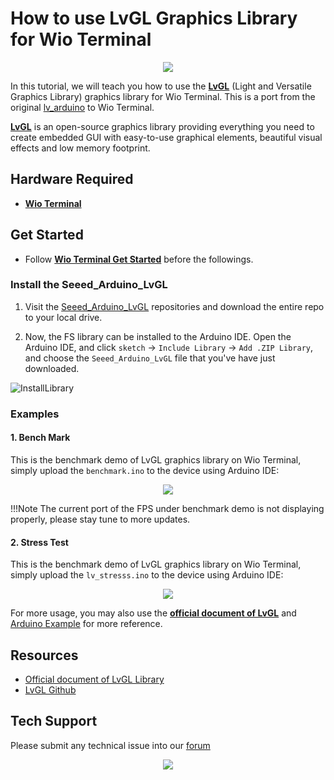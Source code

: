 # How to use LvGL Graphics Library for Wio Terminal

<div align=center><img src="https://files.seeedstudio.com/wiki/Wio-Terminal-LVGL/banner.gif"/></div>

In this tutorial, we will teach you how to use the [**LvGL**](https://lvgl.io/) (Light and Versatile
Graphics Library) graphics library for Wio Terminal. This is a port from the original [lv_arduino](https://github.com/lvgl/lv_arduino) to Wio Terminal.

[**LvGL**](https://lvgl.io/) is an open-source graphics library providing everything you need to create embedded GUI with easy-to-use graphical elements, beautiful visual effects and low memory footprint.

## Hardware Required

- [**Wio Terminal**](https://www.seeedstudio.com/Wio-Terminal-p-4509.html)

## Get Started

- Follow [**Wio Terminal Get Started**](https://wiki.seeedstudio.com/Wio-Terminal-Getting-Started/) before the followings.

### Install the Seeed_Arduino_LvGL

1. Visit the [Seeed_Arduino_LvGL](https://github.com/Seeed-Studio/Seeed_Arduino_LvGL) repositories and download the entire repo to your local drive.

2. Now, the FS library can be installed to the Arduino IDE. Open the Arduino IDE, and click `sketch` -> `Include Library` -> `Add .ZIP Library`, and choose the `Seeed_Arduino_LvGL` file that you've have just downloaded.

![InstallLibrary](https://files.seeedstudio.com/wiki/Wio-Terminal/img/Xnip2019-11-21_15-50-13.jpg)

### Examples

#### 1. Bench Mark

This is the benchmark demo of LvGL graphics library on Wio Terminal, simply upload the `benchmark.ino` to the device using Arduino IDE:

<div align=center><img src="https://files.seeedstudio.com/wiki/Wio-Terminal-LVGL/benchmark.gif"/></div>

!!!Note
    The current port of the FPS under benchmark demo is not displaying properly, please stay tune to more updates.

#### 2. Stress Test

This is the benchmark demo of LvGL graphics library on Wio Terminal, simply upload the `lv_stresss.ino` to the device using Arduino IDE:

<div align=center><img src="https://files.seeedstudio.com/wiki/Wio-Terminal-LVGL/stress.gif"/></div>

For more usage, you may also use the [**official document of LvGL**](https://docs.lvgl.io/latest/en/html/index.html) and [Arduino Example](https://github.com/lvgl/lvgl/tree/master/examples/arduino) for more reference.

## Resources

- [Official document of LvGL Library](https://docs.lvgl.io/latest/en/html/index.html)
- [LvGL Github](https://github.com/lvgl/lvgl)

## Tech Support

Please submit any technical issue into our [forum](https://forum.seeedstudio.com/)<br /><p style="text-align:center"><a href="https://www.seeedstudio.com/act-4.html?utm_source=wiki&utm_medium=wikibanner&utm_campaign=newproducts" target="_blank"><img src="https://files.seeedstudio.com/wiki/Wiki_Banner/new_product.jpg" /></a></p>